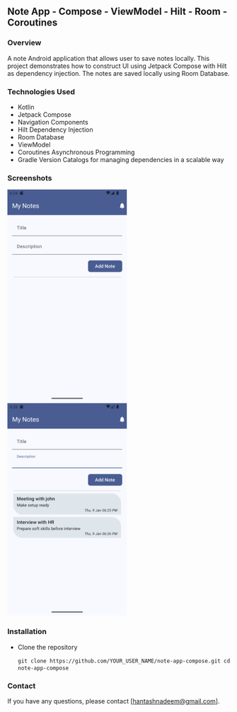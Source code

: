 ## Note App - Compose - ViewModel - Hilt - Room - Coroutines

### Overview
A note Android application that allows user to save notes locally. This project demonstrates how to construct UI using Jetpack Compose with Hilt
as dependency injection. The notes are saved locally using Room Database.

### Technologies Used
- Kotlin
- Jetpack Compose
- Navigation Components
- Hilt Dependency Injection
- Room Database
- ViewModel
- Coroutines Asynchronous Programming
- Gradle Version Catalogs for managing dependencies in a scalable way

### Screenshots
<p align="start">
<img src = "screenshots/note-1.png" width=270>
<img src = "screenshots/note-2.png" width=270>
<p/>

### Installation
- Clone the repository
  ```
  git clone https://github.com/YOUR_USER_NAME/note-app-compose.git cd note-app-compose
  ```

### Contact
If you have any questions, please contact [hantashnadeem@gmail.com].
